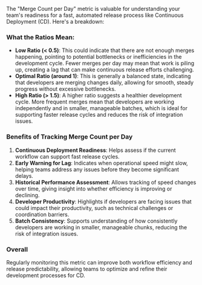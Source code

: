 The "Merge Count per Day" metric is valuable for understanding your team's readiness for a fast, automated release process like Continuous Deployment (CD). Here's a breakdown:

### What the Ratios Mean:
- **Low Ratio (< 0.5)**: This could indicate that there are not enough merges happening, pointing to potential bottlenecks or inefficiencies in the development cycle. Fewer merges per day may mean that work is piling up, creating a lag that can make continuous release efforts challenging.
- **Optimal Ratio (around 1)**: This is generally a balanced state, indicating that developers are merging changes daily, allowing for smooth, steady progress without excessive bottlenecks.
- **High Ratio (> 1.5)**: A higher ratio suggests a healthier development cycle. More frequent merges mean that developers are working independently and in smaller, manageable batches, which is ideal for supporting faster release cycles and reduces the risk of integration issues.

### Benefits of Tracking Merge Count per Day
1. **Continuous Deployment Readiness**: Helps assess if the current workflow can support fast release cycles.
2. **Early Warning for Lag**: Indicates when operational speed might slow, helping teams address any issues before they become significant delays.
3. **Historical Performance Assessment**: Allows tracking of speed changes over time, giving insight into whether efficiency is improving or declining.
4. **Developer Productivity**: Highlights if developers are facing issues that could impact their productivity, such as technical challenges or coordination barriers.
5. **Batch Consistency**: Supports understanding of how consistently developers are working in smaller, manageable chunks, reducing the risk of integration issues.

### Overall
Regularly monitoring this metric can improve both workflow efficiency and release predictability, allowing teams to optimize and refine their development processes for CD.
